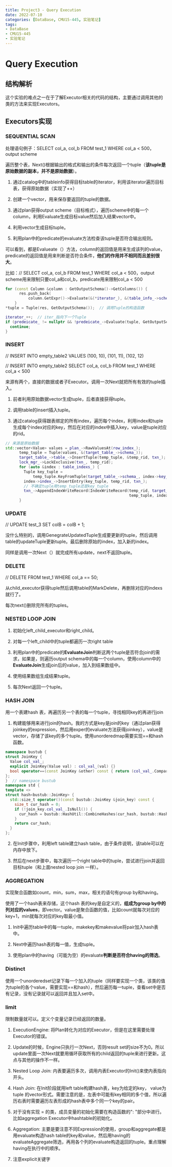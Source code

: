 ```yaml
---
title: Project3 - Query Execution
date: 2022-07-10
categories: [DataBase, CMU15-445, 实验笔记]
tags:
- DataBase
- CMU15-445
- 实验笔记
---
```


# Query Execution

## 结构解析

这个实验的难点之一在于了解Executor相关的代码的结构，主要通过调用其他的类的方法来实现Executors。

## Executors实现

### SEQUENTIAL SCAN

处理语句例子：SELECT col_a, col_b FROM test_1 WHERE col_a < 500，output scheme

遍历整个表，Next()根据输出的格式和输出的条件每次返回一个tuple（**该tuple是原始数据的副本，并不是原始数据**）。

1. 通过catalog中的tableinfo获得目标table的iterator，利用该iterator遍历目标表，获得原始数据（实现了++）

2. 创建一个vector，用来保存要返回的tuple的数据。

3. 通过plan获得output scheme（目标格式），遍历scheme中的每一个column，利用Evaluate生成目标value然后加入结果vector中。

4. 利用vector生成目标tuple。

5. 利用plan中的predicate的evaluate方法检查该tuple是否符合输出规则。

可以看到，都是Evalueate（）方法，column的返回值是用来生成该列的value，predicate的返回值是用来判断是否符合条件，**他们的作用并不相同而且差别很大**。

比如：// SELECT col_a, col_b FROM test_1 WHERE col_a < 500，output scheme用来限制只要col_a和col_b，predicate用来限制col_a < 500

```cpp
for (const Column &column : GetOutputSchema()->GetColumns()) {
      res.push_back(
          column.GetExpr()->Evaluate(&(*iterator_), &(table_info_->schema_)));  // 第二个参数schema是Tuple原有的格式
    }
*tuple = Tuple(res, GetOutputSchema());  // 调用Tuple的构造函数

iterator_++;  // iter_指向下一个Tuple
if (predeicate_ != nullptr && !predeicate_->Evaluate(tuple, GetOutputSchema()).GetAs<bool>()) {
  continue;
}
```

### INSERT

// INSERT INTO empty_table2 VALUES (100, 10), (101, 11), (102, 12)

// INSERT INTO empty_table2 SELECT col_a, col_b FROM test_1 WHERE col_a < 500

来源有两个，直接的数据或者子Executor。调用一次Next就把所有有效的tuple插入。

1. 前者利用原始数据vector<Value>生成tuple，后者直接获得tuple。

2. 调用table的insert插入tuple。

3. 通过catalog获得跟表绑定的所有index，遍历每个index，利用index和tuple生成每个index对应的key，然后在对应的index中插入key，value是tuple对应的rid。

```cpp
// 来源是原始数据
std::vector<Value> values = plan_->RawValuesAt(row_index_);
      temp_tuple = Tuple(values, &(target_table_->schema_));
      target_table_->table_->InsertTuple(temp_tuple, &temp_rid, txn_);
      lock_mgr_->LockExclusive(txn_, temp_rid);
      for (auto &index : table_indexs_) {
        Tuple key_tuple =
            temp_tuple.KeyFromTuple(target_table_->schema_, index->key_schema_, index->index_->GetKeyAttrs());
        index->index_->InsertEntry(key_tuple, temp_rid, txn_);
        // 不确定tuple用temp_tuple还是key_tuple
        txn_->AppendIndexWriteRecord(IndexWriteRecord(temp_rid, target_table_->oid_, WType::INSERT, temp_tuple,
                                                      temp_tuple, index->index_oid_, catalog_));
      }
```

### UPDATE

// UPDATE test_3 SET colB = colB + 1;

没什么特别的，调用GenegrateUpdatedTuple生成要更新的tuple，然后调用table的updateTuple更新tuple。最后删除原始的index，加入新的index。

同样是调用一次Next（）就完成所有update，next不返回tuple。

### DELETE

// DELETE FROM test_1 WHERE col_a == 50;

从child_executor获得tuple然后调用table的MarkDelete，再删除对应的indexs就行了。

每次next()删除完所有的tuples。

### NESTED LOOP JOIN

1. 初始化left_child_executor和right_child。

2. 对每一个left_child中的tuple都遍历一次right table

3. 利用plan中的predicate的**EvaluateJoin**判断这两个tuple是否符合join的需求，如果是，则遍历output schema中的每一个column，使用column中的**EvaluateJoin**生成join后的value，加入到结果数组中。

4. 使用结果数组生成结果tuple。

5. 每次Next返回一个tuple。

### HASH JOIN

用一个表建hash 表，再遍历另一个表的每一个tuple，寻找相同key的再进行join

1. 构建能够用来进行join的hash。我的方式是key是join的key（通过plan获得joinkey的expression，然后用exper的evaluate方法获得joinkey），value是vector<Tuple>，存储了该key的多个tuple。使用unorderedmap需要实现==和hash函数。

```cpp
namespace bustub {
struct JoinKey {
  Value col_val_;
  explicit JoinKey(Value val) : col_val_(val) {}
  bool operator==(const JoinKey &other) const { return (col_val_.CompareEquals(other.col_val_) == CmpBool::CmpTrue); }
};
}  // namespace bustub
namespace std {
template <>
struct hash<bustub::JoinKey> {
  std::size_t operator()(const bustub::JoinKey &join_key) const {
    size_t cur_hash = 0;
    if (!join_key.col_val_.IsNull()) {
      cur_hash = bustub::HashUtil::CombineHashes(cur_hash, bustub::HashUtil::HashValue(&join_key.col_val_));
    }
    return cur_hash;
  }
};
```

2. 在Init步骤中，利用left table建立hash table，由于条件说明，该table可以在内存中放下。

3. 然后在next步骤中，每次遍历一个right table中的tuple，尝试进行join并返回目标tuple（和上面nested loop join 一样）。

### AGGREGATION

实现聚合函数如count，min，sum，max，相关的语句有group by和having。

使用了一个hash表来存储，这个hash 表的key是自定义的，**组成为group by中的列对应的values**，即vector<value>。value是聚合函数的值，比如count就每次对应的key+1，min就每次对应的key取最小值。

1. Init中遍历table中的每一tuple，makekey和makevalue将pair加入hash表中。

2. Next中遍历hash表的每一值，生成tuple。

3. 使用plan中的having（可能为空）的evaluate**判断是否符合having的筛选**。

### Distinct

使用一个unorderedset记录下每一个加入的tuple（同样要实现一个类，该类的值为tuple的各个value，需要实现==和hash），然后遍历每一tuple，查看set中是否有记录，没有记录就可以返回并且加入set中。

### limit

限制数量就可以。定义个变量记录已经返回的数量。















1. ExecutionEngine: 将Plan转化为对应的Executor，但是在这里需要处理Executor的错误。

2. Update的时候，Engine只执行一次Next，否则result set的size不为0。所以update里面一次Next就要用循环获取所有的child返回的tuple来进行更新。这点与其他的操作不一样。

3. Nested Loop Join: 内表要遍历多次，调用内表Executor的Init()来使内表指向开头。

4. Hash Join: 在Init阶段就用left table构建hash表，key为给定的key， value为tuple 的vector形式。需要注意的是，左表中可能有key相同的多个值，所以遍历右表时需要遍历左表形成的hash表中多个同一个key的pair。

5. 对于没有实现 = 的类，成员变量的初始化需要在构造函数的": "部分中进行。比如aggregation Executor中hashtable的初始化。

6. Aggregation: 主要是要注意不同Expression的使用，group和aggregate都是用evaluate构造hash table的key和value，然后用having的evaluateAggregate筛选，再用各个列的evaluate构造返回的tuple。重点理解having在执行中的顺序。

7. 注意explicit关键字

